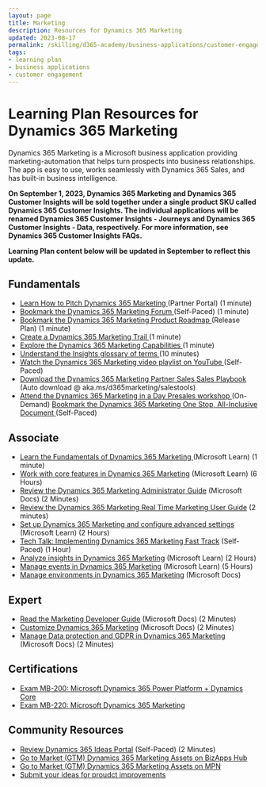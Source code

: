 ```yaml
---
layout: page
title: Marketing
description: Resources for Dynamics 365 Marketing
updated: 2023-08-17
permalink: /skilling/d365-academy/business-applications/customer-engagement/marketing
tags:
- learning plan
- business applications
- customer engagement
---
```


# Learning Plan Resources for Dynamics 365 Marketing

Dynamics 365 Marketing is a Microsoft business application providing marketing-automation that helps turn prospects into business relationships.  The app is easy to use, works seamlessly with Dynamics 365 Sales, and has built-in business intelligence.

**On September 1, 2023, Dynamics 365 Marketing and Dynamics 365 Customer Insights will be sold together under a single product SKU called Dynamics 365 Customer Insights. The individual applications will be renamed Dynamics 365 Customer Insights - Journeys and Dynamics 365 Customer Insights - Data, respectively. For more information, see Dynamics 365 Customer Insights FAQs.**

**Learning Plan content below will be updated in September to reflect this update.**

## Fundamentals

* <a href="https://dynamicspartners.transform.microsoft.com/products/dynamics-365-marketing?tab=go-to-market" target="_blank">Learn How to Pitch Dynamics 365 Marketing </a> (Partner Portal) (1 minute)
* <a href="https://community.dynamics.com/forums/thread/?partialUrl=marketing" target="_blank">Bookmark the Dynamics 365 Marketing Forum </a> (Self-Paced) (1 minute)
* <a href="https://releaseplans.microsoft.com/en-US/?app=Marketing" target="_blank">Bookmark the Dynamics 365 Marketing Product Roadmap </a> (Release Plan) (1 minute)
* <a href="https://dynamics.microsoft.com/en-us/dynamics-365-free-trial/" target="_blank">Create a Dynamics 365 Marketing Trail </a> (1 minute)
* <a href="https://dynamics.microsoft.com/en-us/marketing/capabilities/" target="_blank">Explore the Dynamics 365 Marketing Capabilities </a> (1 minute)
* <a href="https://docs.microsoft.com/en-us/dynamics365/marketing/insights-glossary" target="_blank">Understand the Insights glossary of terms </a> (10 minutes)
* <a href="https://www.youtube.com/playlist?list=PLcakwueIHoT_cV1n1es1YJt_T2A5u-XpR" target="_blank">Watch the Dynamics 365 Marketing video playlist on YouTube </a> (Self-Paced)
* <a href="https://https://aka.ms/d365marketing/salestools" target="_blank">Download the Dynamics 365 Marketing Partner Sales Sales Playbook </a> (Auto download @ aka.ms/d365marketing/salestools)
* <a href="https://aka.ms/d365marketing/miad" target="_blank">Attend the Dynamics 365 Marketing in a Day Presales workshop </a> (On-Demand)
 <a href="https://Aka.ms/ocp/d365marketing" target="_blank">Bookmark the Dynamics 365 Marketing One Stop, All-Inclusive Document </a> (Self-Paced)

## Associate

* <a href="https://docs.microsoft.com/en-us/learn/wwl/introduction-dynamics-365-marketing/" target="_blank">Learn the Fundamentals of Dynamics 365 Marketing </a> (Microsoft Learn) (1 minute)
* [Work with core features in Dynamics 365 Marketing](https://docs.microsoft.com/en-us/learn/paths/work-core-features-marketing/) (Microsoft Learn) (6 Hours)
* [Review the Dynamics 365 Marketing Administrator Guide](https://docs.microsoft.com/en-us/dynamics365/marketing/admin-guide) (Microsoft Docs) (2 Minutes)
* [Review the Dynamics 365 Marketing Real Time Marketing User Guide](https://docs.microsoft.com/en-us/dynamics365/marketing/real-time-marketing-user-guide) (2 minutes)
* [Set up Dynamics 365 Marketing and configure advanced settings](https://docs.microsoft.com/en-us/learn/paths/get-started-with-marketing/) (Microsoft Learn) (2 Hours)
* [Tech Talk: Implementing Dynamics 365 Marketing Fast Track](https://community.dynamics.com/365/b/techtalks/posts/implementing-dynamics-365-marketing-january-15-2020) (Self-Paced) (1 Hour)
* [Analyze insights in Dynamics 365 Marketing](https://docs.microsoft.com/en-us/learn/paths/analyze-marketing-insights/) (Microsoft Learn) (2 Hours)
* [Manage events in Dynamics 365 Marketing](https://docs.microsoft.com/en-us/learn/paths/manage-events-dynamics-365-marketing/) (Microsoft Learn) (5 Hours)
* [Manage environments in Dynamics 365 Marketing](https://docs.microsoft.com/en-us/dynamics365/marketing/manage-marketing-environments) (Microsoft Docs)

## Expert

* [Read the Marketing Developer Guide](https://docs.microsoft.com/en-us/dynamics365/marketing/developer/marketing-developer-guide) (Microsoft Docs) (2 Minutes)
* [Customize Dynamics 365 Marketing](https://docs.microsoft.com/en-us/dynamics365/marketing/customize) (Microsoft Docs) (2 Minutes)
* [Manage Data protection and GDPR in Dynamics 365 Marketing](https://docs.microsoft.com/en-us/dynamics365/marketing/gdpr) (Microsoft Docs) (2 Minutes)

## Certifications

* [Exam MB-200:  Microsoft Dynamics 365 Power Platform + Dynamics Core](https://docs.microsoft.com/en-us/learn/certifications/exams/mb-200)
* [Exam MB-220: Microsoft Dynamics 365 Marketing](https://docs.microsoft.com/en-us/learn/certifications/exams/mb-220)

## Community Resources

* [Review Dynamics 365 Ideas Portal](https://experience.dynamics.com/ideas/categories/?forum=dfa5b83d-9e4c-e811-a956-000d3a1bef07&forumName=Dynamics%20365%20for%20Marketing) (Self-Paced) (2 Minutes)
*	[Go to Market (GTM) Dynamics 365 Marketing Assets on BizApps Hub](https://businessapplications.transform.microsoft.com/dynamics/customer-engagement?tab=marketing)
*	[Go to Market (GTM) Dynamics 365 Marketing Assets on MPN](https://aka.ms/mpn/d365marketing)
*	[Submit your ideas for proudct improvements](https://experience.dynamics.com/ideas/categories/?forum=dfa5b83d-9e4c-e811-a956-000d3a1bef07&forumName=Dynamics%20365%20for%20Marketing)
